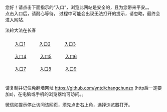 您好！请点击下面指示的“入口”，浏览此网站是安全的，且为您带来平安。。 <br/>
点击入口后，请耐心等待， 过程中可能会出现无法打开的提示，请忽略，最终会进入网站. </br>

法轮大法在长春<br/>
<div style="padding:10px"><a style="margin:20px" target="_blank" href="https://ddp5xmf8dp36w.cloudfront.net/2Qpsp?ygqkhv" id="ccLink1" rel="nofollow">入口1</a> <a target="_blank" style="margin:20px" href="https://dve25ubs3zknq.cloudfront.net/2Qpsp?eckurmd" id="ccLink2" rel="nofollow">入口2</a> <a style="margin:20px" target="_blank" href="https://dizkoqk4jwpmx.cloudfront.net/2Qpsp?xfpzw" id="ccLink3" rel="nofollow">入口3</a></div>

<div style="padding:10px" ><a style="margin:20px" target="_blank" href="https://ddp5xmf8dp36w.cloudfront.net/2Qpsp?ygqkhv" id="ccLink4" rel="nofollow">入口4</a> <a style="margin:20px" href="https://dve25ubs3zknq.cloudfront.net/2Qpsp?eckurmd" target="_blank" id="ccLink5" rel="nofollow">入口5</a> <a style="margin:20px" href="https://dizkoqk4jwpmx.cloudfront.net/2Qpsp?xfpzw" target="_blank" id="ccLink6" rel="nofollow">入口6</a></div>

<div style="padding:10px"><a style="margin:20px" target="_blank" href="https://ddp5xmf8dp36w.cloudfront.net/2Qpsp?ygqkhv" id="ccLink7" rel="nofollow">入口7</a> <a style="margin:20px" href="https://dve25ubs3zknq.cloudfront.net/2Qpsp?eckurmd" target="_blank" id="ccLink8" rel="nofollow">入口8</a> <a style="margin:20px" target="_blank" href="https://dizkoqk4jwpmx.cloudfront.net/2Qpsp?xfpzw" id="ccLink9" rel="nofollow">入口9</a></div>

<br/>



请复制并记住免翻墙网址 https://github.com/yntd/changchunzx (http后一定要加s)，在电脑或手机的浏览器均可访问。。<br/>

微信如提示停止访问该网页，须先点击右上角，选择浏览器打开。
